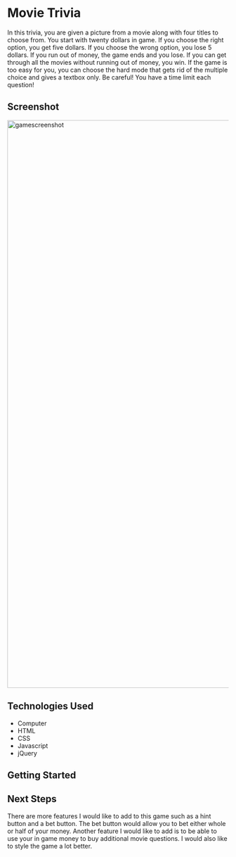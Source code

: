 # Movie Trivia

In this trivia, you are given a picture from a movie along with four titles to choose from. You start with twenty dollars 
in game. If you choose the right option, you get five dollars. If you choose the wrong option, you lose 5 dollars.
If you run out of money, the game ends and you lose. If you can get through all the movies without running out of money, you win. 
If the game is too easy for you, you can choose the hard mode that gets rid of the multiple choice and gives a textbox only.
Be careful! You have a time limit each question!

## Screenshot
<img width="1291" alt="gamescreenshot" src="https://user-images.githubusercontent.com/46550126/55822162-d292e980-5ab3-11e9-968e-013af6d2a936.png">

## Technologies Used
* Computer
* HTML
* CSS
* Javascript
* jQuery

## Getting Started

## Next Steps
There are more features I would like to add to this game such as a hint button and a bet button. The bet button would
allow you to bet either whole or half of your money. Another feature I would like to add is to be able to use your 
in game money to buy additional movie questions. I would also like to style the game a lot better.
